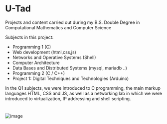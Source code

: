 # U-Tad 

Projects and content carried out during my B.S. Double Degree in Computational Mathematics and Computer Science

Subjects in this project: 
- Programming 1 (C)
- Web development (html,css,js)
- Networks and Operative Systems (Shell)
- Computer Architecture
- Data Bases and Distributed Systems (mysql, mariadb ..)
- Programming 2 (C / C++)
- Project 1: Digital Techniques and Technologies (Arduino)

In the Q1 subjects, we were introduced to C programming, the main markup languages HTML, CSS and JS, as well as a networking lab in which we were introduced to virtualization, IP addressing and shell scripting.

#

#

#














![image](https://github.com/ismaelucky342/U-Tad/assets/153450550/1bb41ec7-9ad3-47bb-bc39-ea99c82466da)










